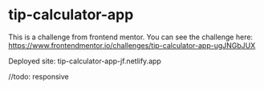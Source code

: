 # tip-calculator-app

This is a challenge from frontend mentor. You can see the challenge here: https://www.frontendmentor.io/challenges/tip-calculator-app-ugJNGbJUX

Deployed site: tip-calculator-app-jf.netlify.app

//todo: responsive
